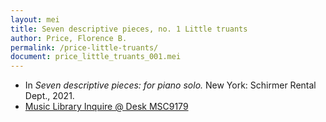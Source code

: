 ```yaml
---
layout: mei
title: Seven descriptive pieces, no. 1 Little truants
author: Price, Florence B.
permalink: /price-little-truants/
document: price_little_truants_001.mei
---
```


- In *Seven descriptive pieces: for piano solo.* New York: Schirmer Rental Dept., 2021.
- <a href="https://tufts-primo.hosted.exlibrisgroup.com/permalink/f/bnf7qa/01TUN_ALMA21281768780003851" target="_blank">Music Library Inquire @ Desk MSC9179</a>
